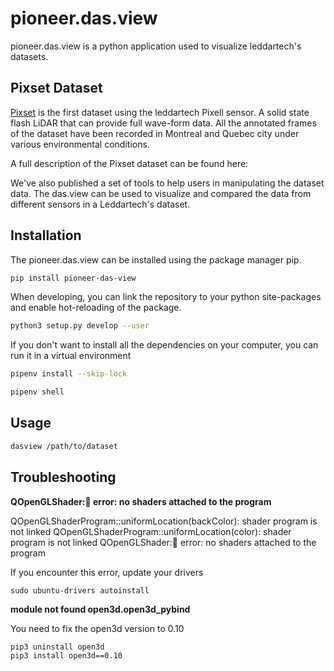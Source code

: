 # pioneer.das.view

pioneer.das.view is a python application used to visualize leddartech's datasets.

## Pixset Dataset
[Pixset](https://leddartech.com/dataset) is the first dataset using the leddartech Pixell sensor. A solid state flash LiDAR that can provide full wave-form data. All the annotated frames of the dataset have been recorded in Montreal and Quebec city under various environmental conditions. 

A full description of the Pixset dataset can be found here: []()

We've also published a set of tools to help users in manipulating the dataset data. The das.view can be used to visualize and compared the data from different sensors in a Leddartech's dataset.


## Installation

The pioneer.das.view can be installed using the package manager pip.


```bash
pip install pioneer-das-view
```

When developing, you can link the repository to your python site-packages and enable hot-reloading of the package.
```bash
python3 setup.py develop --user
```

If you don't want to install all the dependencies on your computer, you can run it in a virtual environment
```bash
pipenv install --skip-lock

pipenv shell
```

## Usage

```bash
dasview /path/to/dataset

```

## Troubleshooting

**QOpenGLShader::link: error: no shaders attached to the program**

QOpenGLShaderProgram::uniformLocation(backColor): shader program is not linked
QOpenGLShaderProgram::uniformLocation(color): shader program is not linked
QOpenGLShader::link: error: no shaders attached to the program

If you encounter this error, update your drivers
```
sudo ubuntu-drivers autoinstall
```

**module not found open3d.open3d_pybind**

You need to fix the open3d version to 0.10
```
pip3 uninstall open3d
pip3 install open3d==0.10
```
